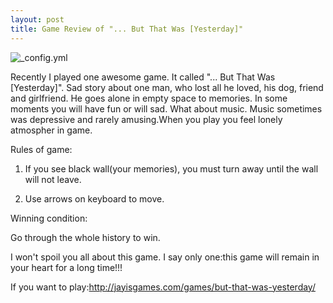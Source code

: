 ```yaml
---
layout: post
title: Game Review of "... But That Was [Yesterday]"
---
```

![_config.yml](http://www.blogcdn.com/www.switched.com/media/2010/11/btwy6-1291078380.jpg)

Recently I played one awesome game. It called "... But That Was [Yesterday]". Sad story about one man, who lost all he loved, his dog, friend and girlfriend. He goes alone in empty space to memories. In some moments you will have fun or will sad. What about music. Music sometimes was depressive and rarely amusing.When you play you feel lonely atmospher in game.

Rules of game:

1) If you see black wall(your memories), you must turn away until the wall will not leave.

2) Use arrows on keyboard to move.

Winning condition:

Go through the whole history to win.

I won't spoil you all about this game. I say only one:this game will remain in your heart for a long time!!!

If you want to play:http://jayisgames.com/games/but-that-was-yesterday/
